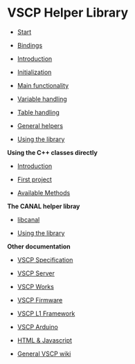 # VSCP Helper Library


* [ Start](start )

* [ Bindings](bindings )

* [ Introduction](introduction )


* [ Initialization](helper_lib_api_initialization )

* [ Main functionality](helper_lib_api_communication )

* [ Variable handling](helper_lib_api_variables )

* [ Table handling](helper_lib_api_tables )

* [ General helpers](helper_lib_api_helpers )

* [ Using the library](using_the_helper_api )

**Using the C++ classes directly**


* [ Introduction](classes_intro )

* [ First project](classes_start )

* [ Available Methods](classes_vscpremotetcpipif_metods )

**The CANAL helper libray**


* [ libcanal](graphic_lib_api )

* [ Using the library](using_the_helper_api )

**Other documentation**


* [ VSCP Specification](https///www.vscp.org/docs/vscpspec/doku.php?id=start )

* [ VSCP Server](https///www.vscp.org/docs/vscpd/doku.php?id=start )

* [ VSCP Works](https///www.vscp.org/docs/vscpworks/doku.php?id=start )

* [ VSCP Firmware](https///www.vscp.org/docs/vscpfirmware/doku.php )

* [ VSCP L1 Framework](https///github.com/BlueAndi/vscp-framework/blob/master/README.md )

* [ VSCP Arduino](https///github.com/BlueAndi/vscp-arduino )

* [ HTML & Javascript](https///www.vscp.org/docs/html5/doku.php )

* [ General VSCP wiki ](https///www.vscp.org/wiki/doku.php )


